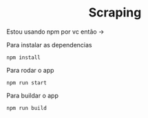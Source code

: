 <h1 align="center">Scraping</h1>

Estou usando npm por vc então ->

Para instalar as dependencias
```shell
npm install
```

Para rodar o app
```shell
npm run start
```

Para buildar o app
```shell
npm run build
```